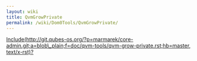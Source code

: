 ```yaml
---
layout: wiki
title: QvmGrowPrivate
permalink: /wiki/Dom0Tools/QvmGrowPrivate/
---
```


[Include(http://git.qubes-os.org/?p=marmarek/core-admin.git;a=blob\_plain;f=doc/qvm-tools/qvm-grow-private.rst;hb=master, text/x-rst)?](/wiki/Dom0Tools/Include(http%3A/git.qubes-os.org?p=marmarek/core-admin.git;a=blob_plain;f=doc/qvm-tools/qvm-grow-private.rst;hb=master,%20text/x-rst))
